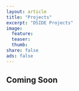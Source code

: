 ```yaml
---
layout: article
title: "Projects"
excerpt: "DSIDE Projects"
image:
  feature:
  teaser:
  thumb:
share: false
ads: false
---
```


## Coming Soon
